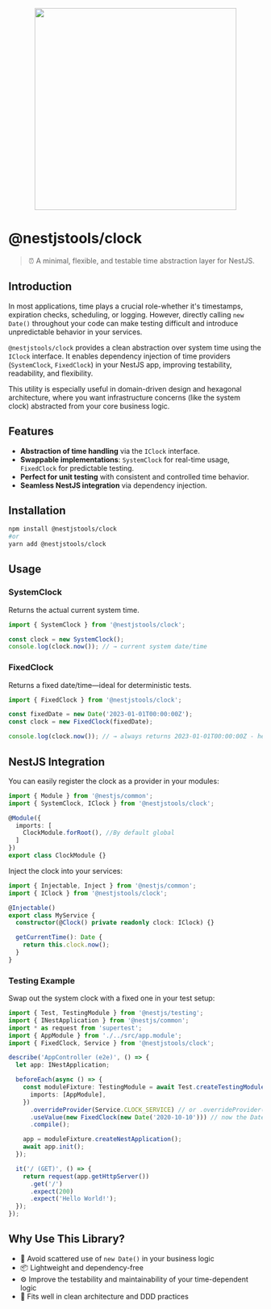 <p align="center">
    <image src="nestjstools-logo.png" width="400">
</p>

# @nestjstools/clock

> ⏰ A minimal, flexible, and testable time abstraction layer for NestJS.

## Introduction

In most applications, time plays a crucial role-whether it's timestamps, expiration checks, scheduling, or logging. However, directly calling `new Date()` throughout your code can make testing difficult and introduce unpredictable behavior in your services.

`@nestjstools/clock` provides a clean abstraction over system time using the `IClock` interface. It enables dependency injection of time providers (`SystemClock`, `FixedClock`) in your NestJS app, improving testability, readability, and flexibility.

This utility is especially useful in domain-driven design and hexagonal architecture, where you want infrastructure concerns (like the system clock) abstracted from your core business logic.

## Features

- **Abstraction of time handling** via the `IClock` interface.
- **Swappable implementations**: `SystemClock` for real-time usage, `FixedClock` for predictable testing.
- **Perfect for unit testing** with consistent and controlled time behavior.
- **Seamless NestJS integration** via dependency injection.

## Installation

```bash
npm install @nestjstools/clock
#or
yarn add @nestjstools/clock
```

## Usage

### SystemClock

Returns the actual current system time.

```ts
import { SystemClock } from '@nestjstools/clock';

const clock = new SystemClock();
console.log(clock.now()); // → current system date/time
```

### FixedClock

Returns a fixed date/time—ideal for deterministic tests.

```ts
import { FixedClock } from '@nestjstools/clock';

const fixedDate = new Date('2023-01-01T00:00:00Z');
const clock = new FixedClock(fixedDate);

console.log(clock.now()); // → always returns 2023-01-01T00:00:00Z - helpful in tests
```

## NestJS Integration

You can easily register the clock as a provider in your modules:

```ts
import { Module } from '@nestjs/common';
import { SystemClock, IClock } from '@nestjstools/clock';

@Module({
  imports: [
    ClockModule.forRoot(), //By default global
  ]
})
export class ClockModule {}
```

Inject the clock into your services:

```ts
import { Injectable, Inject } from '@nestjs/common';
import { IClock } from '@nestjstools/clock';

@Injectable()
export class MyService {
  constructor(@Clock() private readonly clock: IClock) {}

  getCurrentTime(): Date {
    return this.clock.now();
  }
}
```

### Testing Example

Swap out the system clock with a fixed one in your test setup:

```ts
import { Test, TestingModule } from '@nestjs/testing';
import { INestApplication } from '@nestjs/common';
import * as request from 'supertest';
import { AppModule } from './../src/app.module';
import { FixedClock, Service } from '@nestjstools/clock';

describe('AppController (e2e)', () => {
  let app: INestApplication;

  beforeEach(async () => {
    const moduleFixture: TestingModule = await Test.createTestingModule({
      imports: [AppModule],
    })
      .overrideProvider(Service.CLOCK_SERVICE) // or .overrideProvider('CLOCK_SERVICE')
      .useValue(new FixedClock(new Date('2020-10-10'))) // now the Date returned by .now() will be static
      .compile();

    app = moduleFixture.createNestApplication();
    await app.init();
  });

  it('/ (GET)', () => {
    return request(app.getHttpServer())
      .get('/')
      .expect(200)
      .expect('Hello World!');
  });
});
```

## Why Use This Library?

* 🚫 Avoid scattered use of `new Date()` in your business logic
* 📦 Lightweight and dependency-free
* ⚙️ Improve the testability and maintainability of your time-dependent logic
* 🧩 Fits well in clean architecture and DDD practices
